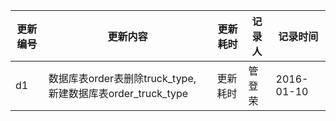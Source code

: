 | 更新编号 | 更新内容 | 更新耗时 | 记录人 | 记录时间 |
| --- | --- | --- | --- | --- |
| d1 | 数据库表order表删除truck_type, 新建数据库表order_truck_type | 更新耗时 | 管登荣 | 2016-01-10 |